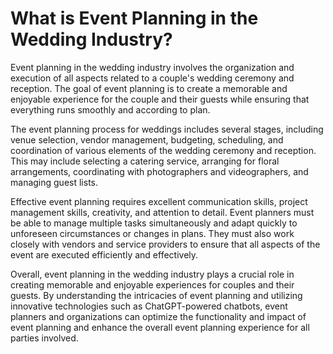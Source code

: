 What is Event Planning in the Wedding Industry?
================================================================================================================

Event planning in the wedding industry involves the organization and execution of all aspects related to a couple's wedding ceremony and reception. The goal of event planning is to create a memorable and enjoyable experience for the couple and their guests while ensuring that everything runs smoothly and according to plan.

The event planning process for weddings includes several stages, including venue selection, vendor management, budgeting, scheduling, and coordination of various elements of the wedding ceremony and reception. This may include selecting a catering service, arranging for floral arrangements, coordinating with photographers and videographers, and managing guest lists.

Effective event planning requires excellent communication skills, project management skills, creativity, and attention to detail. Event planners must be able to manage multiple tasks simultaneously and adapt quickly to unforeseen circumstances or changes in plans. They must also work closely with vendors and service providers to ensure that all aspects of the event are executed efficiently and effectively.

Overall, event planning in the wedding industry plays a crucial role in creating memorable and enjoyable experiences for couples and their guests. By understanding the intricacies of event planning and utilizing innovative technologies such as ChatGPT-powered chatbots, event planners and organizations can optimize the functionality and impact of event planning and enhance the overall event planning experience for all parties involved.
